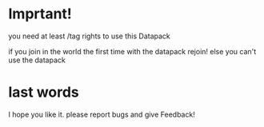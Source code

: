 # Imprtant! 
you need at least /tag rights to use this Datapack

if you join in the world the first time with the datapack
rejoin! else you can't use the datapack

# last words
I hope you like it.
please report bugs and give Feedback!
